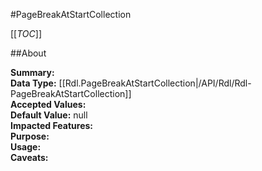 #PageBreakAtStartCollection

[[_TOC_]]

##About

**Summary:**   
**Data Type:** [[Rdl.PageBreakAtStartCollection|/API/Rdl/Rdl-PageBreakAtStartCollection]]  
**Accepted Values:**   
**Default Value:** null  
**Impacted Features:**   
**Purpose:**   
**Usage:**   
**Caveats:**   

